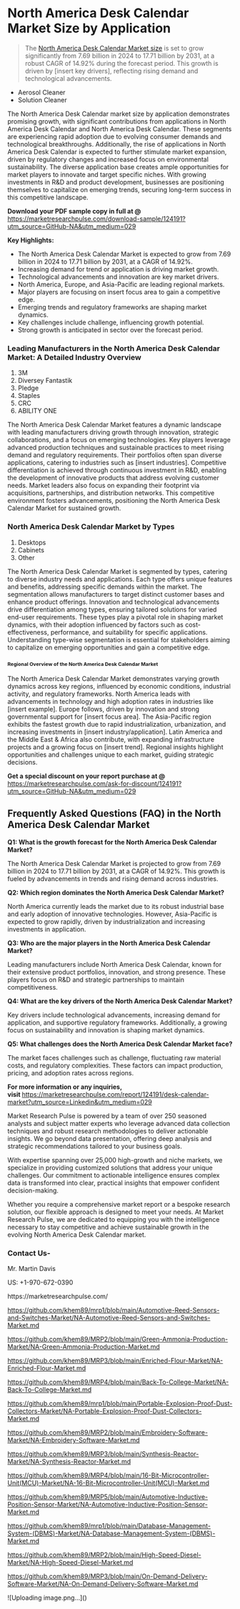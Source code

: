 <h1>North America Desk Calendar Market&nbsp;Size by Application</h1><blockquote><p>The <a href="https://marketresearchpulse.com/download-sample/124191?utm_source=GitHub-NA&amp;utm_medium=029">North America Desk Calendar Market size</a> is set to grow significantly from 7.69 billion in 2024 to 17.71 billion by 2031, at a robust CAGR of 14.92% during the forecast period. This growth is driven by [insert key drivers], reflecting rising demand and technological advancements.</p></blockquote><ul><li>Aerosol Cleaner<li> Solution Cleaner</li></ul><p>The North America Desk Calendar market size by application demonstrates promising growth, with significant contributions from applications in North America Desk Calendar and North America Desk Calendar. These segments are experiencing rapid adoption due to evolving consumer demands and technological breakthroughs. Additionally, the rise of applications in North America Desk Calendar is expected to further stimulate market expansion, driven by regulatory changes and increased focus on environmental sustainability. The diverse application base creates ample opportunities for market players to innovate and target specific niches. With growing investments in R&D and product development, businesses are positioning themselves to capitalize on emerging trends, securing long-term success in this competitive landscape.</p><p><strong>Download your PDF sample copy in full at @ </strong><a href="https://marketresearchpulse.com/download-sample/124191?utm_source=GitHub-NA&amp;utm_medium=029">https://marketresearchpulse.com/download-sample/124191?utm_source=GitHub-NA&amp;utm_medium=029</a></p><p><strong>Key Highlights: </strong></p><ul><li>The North America Desk Calendar Market is expected to grow from 7.69 billion in 2024 to 17.71 billion by 2031, at a CAGR of 14.92%.</li><li>Increasing demand for trend or application is driving market growth.</li><li>Technological advancements and innovation are key market drivers.</li><li>North America, Europe, and Asia-Pacific are leading regional markets.</li><li>Major players are focusing on insert focus area to gain a competitive edge.</li><li>Emerging trends and regulatory frameworks are shaping market dynamics.</li><li>Key challenges include challenge, influencing growth potential.</li><li>Strong growth is anticipated in sector over the forecast period.</li></ul><h3>Leading Manufacturers in the North America Desk Calendar Market: A Detailed Industry Overview</h3><ol><li>3M</li><li>Diversey Fantastik</li><li>Pledge</li><li>Staples</li><li>CRC</li><li>ABILITY ONE</li></ol><div class="flex max-w-full flex-col flex-grow"><div class="min-h-8 text-message flex w-full flex-col items-end gap-2 whitespace-normal break-words [.text-message+&amp;]:mt-5" dir="auto" data-message-author-role="assistant" data-message-id="fd8432e4-4910-450d-b182-61b7bfb0a01f" data-message-model-slug="gpt-4o"><div class="flex w-full flex-col gap-1 empty:hidden first:pt-[3px]"><div class="markdown prose w-full break-words dark:prose-invert light"><p>The North America Desk Calendar Market features a dynamic landscape with leading manufacturers driving growth through innovation, strategic collaborations, and a focus on emerging technologies. Key players leverage advanced production techniques and sustainable practices to meet rising demand and regulatory requirements. Their portfolios often span diverse applications, catering to industries such as [insert industries]. Competitive differentiation is achieved through continuous investment in R&amp;D, enabling the development of innovative products that address evolving customer needs. Market leaders also focus on expanding their footprint via acquisitions, partnerships, and distribution networks. This competitive environment fosters advancements, positioning the North America Desk Calendar Market for sustained growth.</p></div></div></div></div><h3>North America Desk Calendar Market by Types</h3><ol><li>Desktops<li> Cabinets<li> Other</li></ol><div class="flex max-w-full flex-col flex-grow"><div class="min-h-8 text-message flex w-full flex-col items-end gap-2 whitespace-normal break-words [.text-message+&amp;]:mt-5" dir="auto" data-message-author-role="assistant" data-message-id="084470be-0bb7-4664-bddf-5156b4f41249" data-message-model-slug="gpt-4o-mini"><div class="flex w-full flex-col gap-1 empty:hidden first:pt-[3px]"><div class="markdown prose w-full break-words dark:prose-invert light"><p>The North America Desk Calendar Market is segmented by types, catering to diverse industry needs and applications. Each type offers unique features and benefits, addressing specific demands within the market. The segmentation allows manufacturers to target distinct customer bases and enhance product offerings. Innovation and technological advancements drive differentiation among types, ensuring tailored solutions for varied end-user requirements. These types play a pivotal role in shaping market dynamics, with their adoption influenced by factors such as cost-effectiveness, performance, and suitability for specific applications. Understanding type-wise segmentation is essential for stakeholders aiming to capitalize on emerging opportunities and gain a competitive edge.</p></div></div></div></div><h3><span style="font-size: 11px;">Regional Overview of the North America Desk Calendar Market</span></h3><div class="flex max-w-full flex-col flex-grow"><div class="min-h-8 text-message flex w-full flex-col items-end gap-2 whitespace-normal break-words [.text-message+&amp;]:mt-5" dir="auto" data-message-author-role="assistant" data-message-id="e9038762-ce64-4e30-91c9-9bd413514231" data-message-model-slug="gpt-4o-mini"><div class="flex w-full flex-col gap-1 empty:hidden first:pt-[3px]"><div class="markdown prose w-full break-words dark:prose-invert light"><p>The North America Desk Calendar Market demonstrates varying growth dynamics across key regions, influenced by economic conditions, industrial activity, and regulatory frameworks. North America leads with advancements in technology and high adoption rates in industries like [insert example]. Europe follows, driven by innovation and strong governmental support for [insert focus area]. The Asia-Pacific region exhibits the fastest growth due to rapid industrialization, urbanization, and increasing investments in [insert industry/application]. Latin America and the Middle East &amp; Africa also contribute, with expanding infrastructure projects and a growing focus on [insert trend]. Regional insights highlight opportunities and challenges unique to each market, guiding strategic decisions.</p></div></div></div></div><p><strong>Get a special discount on your report purchase at @ </strong><a href="https://marketresearchpulse.com/ask-for-discount/124191?utm_source=GitHub-NA&amp;utm_medium=029">https://marketresearchpulse.com/ask-for-discount/124191?utm_source=GitHub-NA&amp;utm_medium=029</a></p><h2>Frequently Asked Questions (FAQ) in the North America Desk Calendar Market</h2><p><strong>Q1: What is the growth forecast for the North America Desk Calendar Market?</strong></p><p>The North America Desk Calendar Market is projected to grow from 7.69 billion in 2024 to 17.71 billion by 2031, at a CAGR of 14.92%. This growth is fueled by advancements in trends and rising demand across industries.</p><p><strong>Q2: Which region dominates the North America Desk Calendar Market?</strong></p><p>North America currently leads the market due to its robust industrial base and early adoption of innovative technologies. However, Asia-Pacific is expected to grow rapidly, driven by industrialization and increasing investments in application.</p><p><strong>Q3: Who are the major players in the North America Desk Calendar Market?</strong></p><p>Leading manufacturers include North America Desk Calendar, known for their extensive product portfolios, innovation, and strong presence. These players focus on R&amp;D and strategic partnerships to maintain competitiveness.</p><p><strong>Q4: What are the key drivers of the North America Desk Calendar Market?</strong></p><p>Key drivers include technological advancements, increasing demand for application, and supportive regulatory frameworks. Additionally, a growing focus on sustainability and innovation is shaping market dynamics.</p><p><strong>Q5: What challenges does the North America Desk Calendar Market face?</strong></p><p>The market faces challenges such as challenge, fluctuating raw material costs, and regulatory complexities. These factors can impact production, pricing, and adoption rates across regions.</p><p><strong>For more information or any inquiries, visit&nbsp;</strong><a href="https://marketresearchpulse.com/report/124191/desk-calendar-market?utm_source=Linkedin&utm_medium=029">https://marketresearchpulse.com/report/124191/desk-calendar-market?utm_source=Linkedin&utm_medium=029</a></p><p>Market Research Pulse is powered by a team of over 250 seasoned analysts and subject matter experts who leverage advanced data collection techniques and robust research methodologies to deliver actionable insights. We go beyond data presentation, offering deep analysis and strategic recommendations tailored to your business goals.</p><p>With expertise spanning over 25,000 high-growth and niche markets, we specialize in providing customized solutions that address your unique challenges. Our commitment to actionable intelligence ensures complex data is transformed into clear, practical insights that empower confident decision-making.</p><p>Whether you require a comprehensive market report or a bespoke research solution, our flexible approach is designed to meet your needs. At Market Research Pulse, we are dedicated to equipping you with the intelligence necessary to stay competitive and achieve sustainable growth in the evolving North America Desk Calendar market.</p><h3><strong>Contact Us-</strong></h3><p>Mr. Martin Davis</p><p>US: +1-970-672-0390</p><p>https://marketresearchpulse.com/</p><p><a href="https://github.com/khem89/mrp1/blob/main/Automotive-Reed-Sensors-and-Switches-Market/NA-Automotive-Reed-Sensors-and-Switches-Market.md">https://github.com/khem89/mrp1/blob/main/Automotive-Reed-Sensors-and-Switches-Market/NA-Automotive-Reed-Sensors-and-Switches-Market.md</a></p><p><a href="https://github.com/khem89/MRP2/blob/main/Green-Ammonia-Production-Market/NA-Green-Ammonia-Production-Market.md">https://github.com/khem89/MRP2/blob/main/Green-Ammonia-Production-Market/NA-Green-Ammonia-Production-Market.md</a></p><p><a href="https://github.com/khem89/MRP3/blob/main/Enriched-Flour-Market/NA-Enriched-Flour-Market.md">https://github.com/khem89/MRP3/blob/main/Enriched-Flour-Market/NA-Enriched-Flour-Market.md</a></p><p><a href="https://github.com/khem89/MRP4/blob/main/Back-To-College-Market/NA-Back-To-College-Market.md">https://github.com/khem89/MRP4/blob/main/Back-To-College-Market/NA-Back-To-College-Market.md</a></p><p><a href="https://github.com/khem89/mrp1/blob/main/Portable-Explosion-Proof-Dust-Collectors-Market/NA-Portable-Explosion-Proof-Dust-Collectors-Market.md">https://github.com/khem89/mrp1/blob/main/Portable-Explosion-Proof-Dust-Collectors-Market/NA-Portable-Explosion-Proof-Dust-Collectors-Market.md</a></p><p><a href="https://github.com/khem89/MRP2/blob/main/Embroidery-Software-Market/NA-Embroidery-Software-Market.md">https://github.com/khem89/MRP2/blob/main/Embroidery-Software-Market/NA-Embroidery-Software-Market.md</a></p><p><a href="https://github.com/khem89/MRP3/blob/main/Synthesis-Reactor-Market/NA-Synthesis-Reactor-Market.md">https://github.com/khem89/MRP3/blob/main/Synthesis-Reactor-Market/NA-Synthesis-Reactor-Market.md</a></p><p><a href="https://github.com/khem89/MRP4/blob/main/16-Bit-Microcontroller-Unit(MCU)-Market/NA-16-Bit-Microcontroller-Unit(MCU)-Market.md">https://github.com/khem89/MRP4/blob/main/16-Bit-Microcontroller-Unit(MCU)-Market/NA-16-Bit-Microcontroller-Unit(MCU)-Market.md</a></p><p><a href="https://github.com/khem89/MRP5/blob/main/Automotive-Inductive-Position-Sensor-Market/NA-Automotive-Inductive-Position-Sensor-Market.md">https://github.com/khem89/MRP5/blob/main/Automotive-Inductive-Position-Sensor-Market/NA-Automotive-Inductive-Position-Sensor-Market.md</a></p><p><a href="https://github.com/khem89/mrp1/blob/main/Database-Management-System-(DBMS)-Market/NA-Database-Management-System-(DBMS)-Market.md">https://github.com/khem89/mrp1/blob/main/Database-Management-System-(DBMS)-Market/NA-Database-Management-System-(DBMS)-Market.md</a></p><p><a href="https://github.com/khem89/MRP2/blob/main/High-Speed-Diesel-Market/NA-High-Speed-Diesel-Market.md">https://github.com/khem89/MRP2/blob/main/High-Speed-Diesel-Market/NA-High-Speed-Diesel-Market.md</a></p><p><a href="https://github.com/khem89/MRP3/blob/main/On-Demand-Delivery-Software-Market/NA-On-Demand-Delivery-Software-Market.md">https://github.com/khem89/MRP3/blob/main/On-Demand-Delivery-Software-Market/NA-On-Demand-Delivery-Software-Market.md</a></p>
![Uploading image.png…]()
